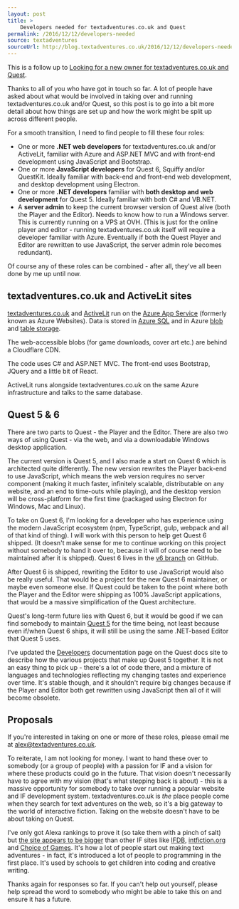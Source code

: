 ```yaml
---
layout: post
title: >
    Developers needed for textadventures.co.uk and Quest
permalink: /2016/12/12/developers-needed
source: textadventures
sourceUrl: http://blog.textadventures.co.uk/2016/12/12/developers-needed/
---
```

This is a follow up to <a href="/2016/12/07/looking-for-a-new-owner-for-textadventures-co-uk-and-quest/">Looking for a new owner for textadventures.co.uk and Quest</a>.

Thanks to all of you who have got in touch so far. A lot of people have asked about what would be involved in taking over and running textadventures.co.uk and/or Quest, so this post is to go into a bit more detail about how things are set up and how the work might be split up across different people.

For a smooth transition, I need to find people to fill these four roles:
<ul>
	<li>One or more <strong>.NET web developers</strong> for textadventures.co.uk and/or ActiveLit, familiar with Azure and ASP.NET MVC and with front-end development using JavaScript and Bootstrap.</li>
	<li>One or more <strong>JavaScript developers</strong> for Quest 6, Squiffy and/or QuestKit. Ideally familiar with back-end and front-end web development, and desktop development using Electron.</li>
	<li>One or more <strong>.NET developers</strong> familiar with <strong>both desktop and web development</strong> for Quest 5. Ideally familiar with both C# and VB.NET.</li>
	<li>A <strong>server admin</strong> to keep the current browser version of Quest alive (both the Player and the Editor). Needs to know how to run a Windows server. This is currently running on a VPS at OVH. (This is just for the online player and editor - running textadventures.co.uk itself will require a developer familiar with Azure. Eventually if both the Quest Player and Editor are rewritten to use JavaScript, the server admin role becomes redundant).</li>
</ul>
Of course any of these roles can be combined - after all, they've all been done by me up until now.
<h2>textadventures.co.uk and ActiveLit sites</h2>
<a href="http://textadventures.co.uk">textadventures.co.uk</a> and <a href="http://activelit.com">ActiveLit</a> run on the <a href="https://azure.microsoft.com/en-gb/services/app-service/">Azure App Service</a> (formerly known as Azure Websites). Data is stored in <a href="https://azure.microsoft.com/en-gb/services/sql-database/">Azure SQL</a> and in Azure <a href="https://azure.microsoft.com/en-gb/services/storage/blobs/">blob</a> and <a href="https://azure.microsoft.com/en-gb/services/storage/tables/">table storage</a>.

The web-accessible blobs (for game downloads, cover art etc.) are behind a Cloudflare CDN.

The code uses C# and ASP.NET MVC. The front-end uses Bootstrap, JQuery and a little bit of React.

ActiveLit runs alongside textadventures.co.uk on the same Azure infrastructure and talks to the same database.
<h2>Quest 5 &amp; 6</h2>
There are two parts to Quest - the Player and the Editor. There are also two ways of using Quest - via the web, and via a downloadable Windows desktop application.

The current version is Quest 5, and I also made a start on Quest 6 which is architected quite differently. The new version rewrites the Player back-end to use JavaScript, which means the web version requires no server component (making it much faster, infinitely scalable, distributable on any website, and an end to time-outs while playing), and the desktop version will be cross-platform for the first time (packaged using Electron for Windows, Mac and Linux).

To take on Quest 6, I'm looking for a developer who has experience using the modern JavaScript ecosystem (npm, TypeScript, gulp, webpack and all of that kind of thing). I will work with this person to help get Quest 6 shipped. (It doesn't make sense for me to continue working on this project without somebody to hand it over to, because it will of course need to be maintained after it is shipped). Quest 6 lives in the <a href="https://github.com/textadventures/quest/tree/v6">v6 branch</a> on GitHub.

After Quest 6 is shipped, rewriting the Editor to use JavaScript would also be really useful. That would be a project for the new Quest 6 maintainer, or maybe even someone else. If Quest could be taken to the point where both the Player and the Editor were shipping as 100% JavaScript applications, that would be a massive simplification of the Quest architecture.

Quest's long-term future lies with Quest 6, but it would be good if we can find somebody to maintain <a href="https://github.com/textadventures/quest">Quest 5</a> for the time being, not least because even if/when Quest 6 ships, it will still be using the same .NET-based Editor that Quest 5 uses.

I've updated the <a href="http://docs.textadventures.co.uk/quest/developers.html">Developers</a> documentation page on the Quest docs site to describe how the various projects that make up Quest 5 together. It is not an easy thing to pick up - there's a lot of code there, and a mixture of languages and technologies reflecting my changing tastes and experience over time. It's stable though, and it shouldn't require big changes because if the Player and Editor both get rewritten using JavaScript then all of it will become obsolete.
<h2>Proposals</h2>
If you're interested in taking on one or more of these roles, please email me at <a href="mailto:alex@textadventures.co.uk">alex@textadventures.co.uk</a>.

To reiterate, I am not looking for money. I want to hand these over to somebody (or a group of people) with a passion for IF and a vision for where these products could go in the future. That vision doesn't necessarily have to agree with my vision (that's what stepping back is about) - this is a massive opportunity for somebody to take over running a popular website and IF development system. textadventures.co.uk is <em>the</em> place people come when they search for text adventures on the web, so it's a big gateway to the world of interactive fiction. Taking on the website doesn't have to be about taking on Quest.

I've only got Alexa rankings to prove it (so take them with a pinch of salt) but <a href="http://www.alexa.com/siteinfo/textadventures.co.uk">the site appears to be bigger</a> than other IF sites like <a href="http://www.alexa.com/siteinfo/tads.org">IFDB</a>, <a href="http://www.alexa.com/siteinfo/intfiction.org">intfiction.org</a> and <a href="http://www.alexa.com/siteinfo/choiceofgames.com">Choice of Games</a>. It's how a lot of people start out making text adventures - in fact, it's introduced a lot of people to programming in the first place. It's used by schools to get children into coding and creative writing.

Thanks again for responses so far. If you can't help out yourself, please help spread the word to somebody who might be able to take this on and ensure it has a future.